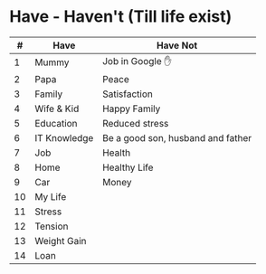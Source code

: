 # Have - Haven't (Till life exist)

| # | Have  | Have Not |
| ------------- | ------------- | ------------- |
| 1 | Mummy | Job in Google :hand: |
| 2 | Papa | Peace |
| 3 | Family | Satisfaction |
| 4 | Wife & Kid | Happy Family |
| 5 | Education | Reduced stress |
| 6 | IT Knowledge | Be a good son, husband and father |
| 7 | Job | Health |
| 8 | Home | Healthy Life |
| 9 | Car | Money |
| 10 | My Life |  |
| 11 | Stress |  |
| 12 | Tension |  |
| 13 | Weight Gain |  |
| 14 | Loan |  |
